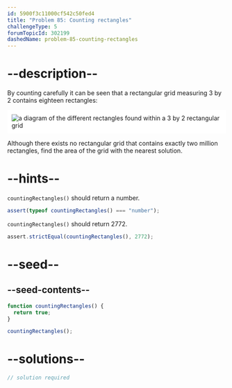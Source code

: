 ```yaml
---
id: 5900f3c11000cf542c50fed4
title: "Problem 85: Counting rectangles"
challengeType: 5
forumTopicId: 302199
dashedName: problem-85-counting-rectangles
---
```


# --description--

By counting carefully it can be seen that a rectangular grid measuring 3 by 2 contains eighteen rectangles:

<img class="img-responsive center-block" alt="a diagram of the different rectangles found within a 3 by 2 rectangular grid" src="https://cdn-media-1.freecodecamp.org/project-euler/counting-rectangles.png" style="background-color: white; padding: 10px;" />

Although there exists no rectangular grid that contains exactly two million rectangles, find the area of the grid with the nearest solution.

# --hints--

`countingRectangles()` should return a number.

```js
assert(typeof countingRectangles() === "number");
```

`countingRectangles()` should return 2772.

```js
assert.strictEqual(countingRectangles(), 2772);
```

# --seed--

## --seed-contents--

```js
function countingRectangles() {
  return true;
}

countingRectangles();
```

# --solutions--

```js
// solution required
```
